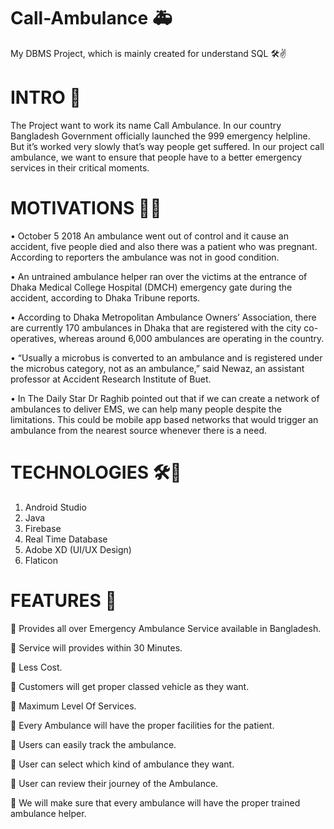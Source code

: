 # Call-Ambulance 🚑 
My DBMS Project, which is mainly created for understand SQL 🛠✌

# INTRO 🙂

The Project want to work its name Call Ambulance. In our country Bangladesh Government officially launched the 999 emergency helpline. But it’s worked very slowly that’s way people get suffered. In our project call ambulance, we want to ensure that people have to a better emergency services in their critical moments. 

# MOTIVATIONS 🗽🤞

•	October 5 2018
An ambulance went out of control and it cause an accident, five people died and also there was a patient who was pregnant. According to reporters the ambulance was not in good condition.

•	An untrained ambulance helper ran over the victims at the entrance of Dhaka Medical College Hospital (DMCH) emergency gate during the accident, according to Dhaka Tribune reports.


•	According to Dhaka Metropolitan Ambulance Owners’ Association, there are currently 170 ambulances in Dhaka that are registered with the city co-operatives, whereas around 6,000 ambulances are operating in the country.

•	“Usually a microbus is converted to an ambulance and is registered under the microbus category, not as an ambulance,” said Newaz, an assistant professor at Accident Research Institute of Buet.

•	In The Daily Star Dr Raghib pointed out that if we can create a network of ambulances to deliver EMS, we can help many people despite the limitations. This could be mobile app based networks that would trigger an ambulance from the nearest source whenever there is a need.

# TECHNOLOGIES 🛠🚀

 1. Android Studio
 2. Java
 3. Firebase
 4. Real Time Database
 5. Adobe XD (UI/UX Design)
 6. Flaticon

# FEATURES 🧲

	Provides all over Emergency Ambulance Service available in Bangladesh.

	Service will provides within 30 Minutes.

	Less Cost.

	Customers will get proper classed vehicle as they want.

	Maximum Level Of Services.

	Every Ambulance will have the proper facilities for the patient.

	Users can easily track the ambulance.

	User can select  which kind of ambulance they want.

	User can review their journey of the Ambulance.

	We will make sure that every ambulance will have the proper trained ambulance helper.  






